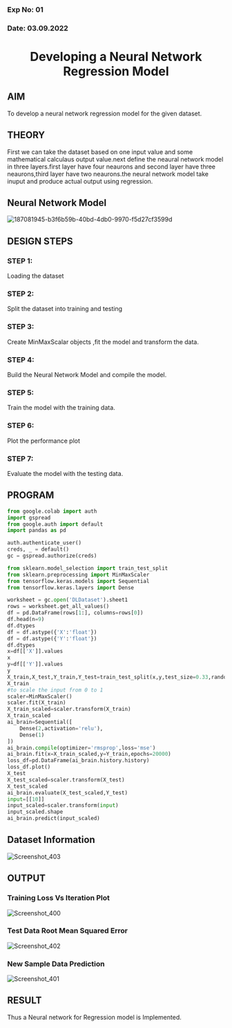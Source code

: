 ### Exp No: 01
### Date: 03.09.2022
# <p align="center"> Developing a Neural Network Regression Model</p>

## AIM

To develop a neural network regression model for the given dataset.

## THEORY

First we can take the dataset based on one input value and some mathematical calculaus output value.next define the neaural network model in three layers.first layer have four neaurons and second layer have three neaurons,third layer have two neaurons.the neural network model take inuput and produce actual output using regression.

## Neural Network Model

![187081945-b3f6b59b-40bd-4db0-9970-f5d27cf3599d](https://user-images.githubusercontent.com/75235455/187084916-9a89437f-8611-418e-83cd-c60a7dbdabdd.png)


## DESIGN STEPS

### STEP 1:

Loading the dataset

### STEP 2:

Split the dataset into training and testing

### STEP 3:

Create MinMaxScalar objects ,fit the model and transform the data.

### STEP 4:

Build the Neural Network Model and compile the model.

### STEP 5:

Train the model with the training data.

### STEP 6:

Plot the performance plot

### STEP 7:

Evaluate the model with the testing data.

## PROGRAM
```python
from google.colab import auth
import gspread
from google.auth import default
import pandas as pd

auth.authenticate_user()
creds, _ = default()
gc = gspread.authorize(creds)

from sklearn.model_selection import train_test_split
from sklearn.preprocessing import MinMaxScaler
from tensorflow.keras.models import Sequential
from tensorflow.keras.layers import Dense

worksheet = gc.open('DLDataset').sheet1
rows = worksheet.get_all_values()
df = pd.DataFrame(rows[1:], columns=rows[0])
df.head(n=9)
df.dtypes
df = df.astype({'X':'float'})
df = df.astype({'Y':'float'})
df.dtypes
x=df[['X']].values
x
y=df[['Y']].values
y
X_train,X_test,Y_train,Y_test=train_test_split(x,y,test_size=0.33,random_state=50)
X_train
#to scale the input from 0 to 1
scaler=MinMaxScaler()
scaler.fit(X_train)
X_train_scaled=scaler.transform(X_train)
X_train_scaled
ai_brain=Sequential([
    Dense(2,activation='relu'),
    Dense(1)
])
ai_brain.compile(optimizer='rmsprop',loss='mse')
ai_brain.fit(x=X_train_scaled,y=Y_train,epochs=20000)
loss_df=pd.DataFrame(ai_brain.history.history)
loss_df.plot()
X_test
X_test_scaled=scaler.transform(X_test)
X_test_scaled
ai_brain.evaluate(X_test_scaled,Y_test)
input=[[10]]
input_scaled=scaler.transform(input)
input_scaled.shape
ai_brain.predict(input_scaled)
```

## Dataset Information

![Screenshot_403](https://user-images.githubusercontent.com/77089743/187085346-758def9d-6edd-42dc-8ccd-ece63b9e37c4.png)


## OUTPUT

### Training Loss Vs Iteration Plot


![Screenshot_400](https://user-images.githubusercontent.com/77089743/187085355-d79cb99d-89a0-409f-8a23-20226b1031e0.png)

### Test Data Root Mean Squared Error


![Screenshot_402](https://user-images.githubusercontent.com/77089743/187085359-d4b95cd0-59bf-4015-9694-1007ea6df235.png)


### New Sample Data Prediction

![Screenshot_401](https://user-images.githubusercontent.com/77089743/187085368-425feb37-204f-4204-8f03-b529b1017754.png)


## RESULT
Thus a Neural network for Regression model is Implemented.

